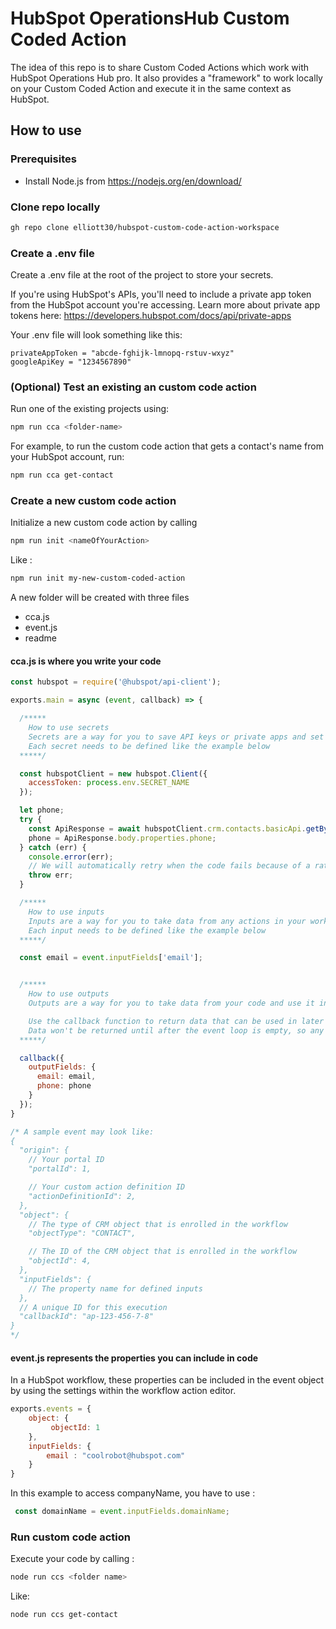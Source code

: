 # HubSpot OperationsHub Custom Coded Action


The idea of this repo is to share Custom Coded Actions which work with HubSpot Operations Hub pro. 
It also provides a "framework" to work locally on your Custom Coded Action and execute it in the same context as HubSpot. 

## How to use


### Prerequisites
- Install Node.js from https://nodejs.org/en/download/

### Clone repo locally
```bash
gh repo clone elliott30/hubspot-custom-code-action-workspace
```
### Create a .env file

Create a .env file at the root of the project to store your secrets.

If you're using HubSpot's APIs, you'll need to include a private app token from the HubSpot account you're accessing. Learn more about private app tokens here: https://developers.hubspot.com/docs/api/private-apps

Your .env file will look something like this:
```
privateAppToken = "abcde-fghijk-lmnopq-rstuv-wxyz"
googleApiKey = "1234567890"
```

### (Optional) Test an existing an custom code action

Run one of the existing projects using:

```bash
npm run cca <folder-name>
```
For example, to run the custom code action that gets a contact's name from your HubSpot account, run:
```bash
npm run cca get-contact
```


### Create a new custom code action 


Initialize a new custom code action by calling 

```bash
npm run init <nameOfYourAction>
```

Like :

```bash
npm run init my-new-custom-coded-action
```
A new folder will be created with three files
- cca.js
- event.js
- readme


#### cca.js is where you write your code

```JavaScript 
const hubspot = require('@hubspot/api-client');

exports.main = async (event, callback) => {

  /*****
    How to use secrets
    Secrets are a way for you to save API keys or private apps and set them as a variable to use anywhere in your code
    Each secret needs to be defined like the example below
  *****/

  const hubspotClient = new hubspot.Client({
    accessToken: process.env.SECRET_NAME
  });

  let phone;
  try {
    const ApiResponse = await hubspotClient.crm.contacts.basicApi.getById(event.object.objectId, ["phone"]);
    phone = ApiResponse.body.properties.phone;
  } catch (err) {
    console.error(err);
    // We will automatically retry when the code fails because of a rate limiting error from the HubSpot API.
    throw err;
  }

  /*****
    How to use inputs
    Inputs are a way for you to take data from any actions in your workflow and use it in your code instead of having to call the HubSpot API to get that same data.
    Each input needs to be defined like the example below
  *****/

  const email = event.inputFields['email'];


  /*****
    How to use outputs
    Outputs are a way for you to take data from your code and use it in later workflows actions

    Use the callback function to return data that can be used in later actions.
    Data won't be returned until after the event loop is empty, so any code after this will still execute.
  *****/

  callback({
    outputFields: {
      email: email,
      phone: phone
    }
  });
}

/* A sample event may look like:
{
  "origin": {
    // Your portal ID
    "portalId": 1,

    // Your custom action definition ID
    "actionDefinitionId": 2,
  },
  "object": {
    // The type of CRM object that is enrolled in the workflow
    "objectType": "CONTACT",

    // The ID of the CRM object that is enrolled in the workflow
    "objectId": 4,
  },
  "inputFields": {
    // The property name for defined inputs
  },
  // A unique ID for this execution
  "callbackId": "ap-123-456-7-8"
}
*/
```

#### event.js represents the properties you can include in code

In a HubSpot workflow, these properties can be included in the event object by using the settings within the workflow action editor.


```JavaScript
exports.events = {
    object: {
         objectId: 1
    },
    inputFields: {
        email : "coolrobot@hubspot.com"
    }
}
```

In this example to access companyName, you have to use : 

```JavaScript
 const domainName = event.inputFields.domainName;
```

### Run custom code action

Execute your code by calling : 

```bash
node run ccs <folder name> 
```

Like:

```bash
node run ccs get-contact 
```